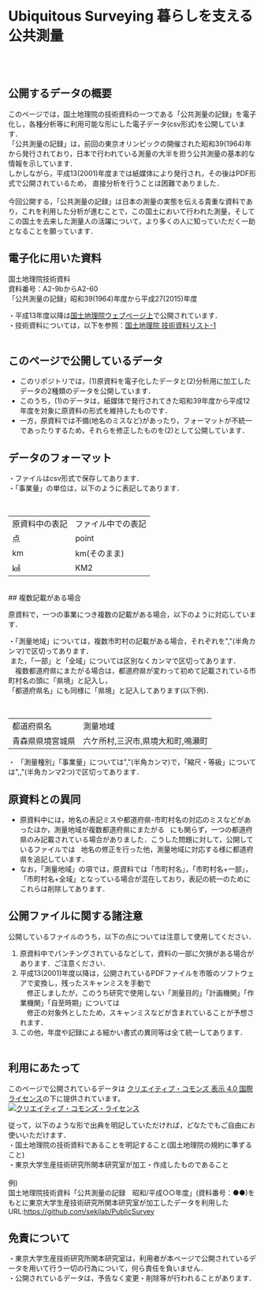# Ubiquitous Surveying 暮らしを支える公共測量
<br><br>

## 公開するデータの概要

このページでは，国土地理院の技術資料の一つである「公共測量の記録」を電子化し，各種分析等に利用可能な形にした電子データ(csv形式)を公開しています．<br>
「公共測量の記録」は，前回の東京オリンピックの開催された昭和39(1964)年から発行されており，日本で行われている測量の大半を担う公共測量の基本的な情報を示しています．<br>
しかしながら，平成13(2001)年度までは紙媒体により発行され，その後はPDF形式で公開されているため， 直接分析を行うことは困難でありました．<br><br>
今回公開する，「公共測量の記録」は日本の測量の実態を伝える貴重な資料であり，これを利用した分析が進むことで，この国土において行われた測量，そしてこの国土を去来した測量人の活躍について，より多くの人に知っていただく一助となることを願っています．<br>

## 電子化に用いた資料

国土地理院技術資料  
資料番号：A2-9bからA2-60  
「公共測量の記録」昭和39(1964)年度から平成27(2015)年度  

・平成13年度以降は[国土地理院ウェブページ上](http://psgsv2.gsi.go.jp/koukyou/record/record.html "link title 国土地理院ウェブページ上")で公開されています．<br>
・技術資料については，以下を参照：[国土地理院 技術資料リスト-1](http://www.gsi.go.jp/REPORT/TECHNICAL/gsigijutsu1.htm#koukyou "link title 国土地理院 技術資料リスト-1")<br><br>

## このページで公開しているデータ

* このリポジトリでは，(1)原資料を電子化したデータと(2)分析用に加工したデータの2種類のデータを公開しています．
* このうち，(1)のデータは，紙媒体で発行されてきた昭和39年度から平成12年度を対象に原資料の形式を維持したものです．
* 一方，原資料では不備(地名のミスなど)があったり，フォーマットが不統一であったりするため，それらを修正したものを(2)として公開しています．<br>


## データのフォーマット

・ファイルはcsv形式で保存してあります．  
・「事業量」の単位は，以下のように表記してあります．  
<table>
  <tr>
     <td>原資料中の表記</td>
     <td>ファイル中での表記</td>
  </tr>
  <tr>
     <td>点</td>
     <td>point</td>
  </tr>
  <tr>
     <td>km</td>
     <td>km(そのまま)</td>
  </tr>
  <tr>
     <td>㎢</td>
     <td>KM2</td>
  </tr>
</table>

<br>
## 複数記載がある場合

原資料で，一つの事業につき複数の記載がある場合，以下のように対応しています．  

・「測量地域」については，複数市町村の記載がある場合，それぞれを","(半角カンマ)で区切ってあります． <br>
  また，「一部」と「全域」については区別なくカンマで区切ってあります．<br>
　複数都道府県にまたがる場合は，都道府県が変わって初めて記載されている市町村名の頭に「県境」と記入し，<br>
 「都道府県名」にも同様に「県境」と記入してあります(以下例)．  
 　  
   <table>
   <tr>
      <td>都道府県名</td>
      <td>測量地域</td>
   </tr>
   <tr>
      <td>青森県県境宮城県</td>
      <td>六ケ所村,三沢市,県境大和町,鳴瀬町</td>
   </table>
 
・ 「測量種別」「事業量」については","(半角カンマ)で，「縮尺・等級」については",,"(半角カンマ2つ)で区切ってあります．<br>

## 原資料との異同

* 原資料中には，地名の表記ミスや都道府県-市町村名の対応のミスなどがあったほか，測量地域が複数都道府県にまたがる  
にも関らず，一つの都道府県のみ記載されている場合がありました．こうした問題に対して，公開しているファイルでは  
地名の修正を行った他，測量地域に対応する様に都道府県を追記しています．<br>
* なお，「測量地域」の項では，原資料では「市町村名」，「市町村名+一部」，「市町村名+全域」となっている場合が混在しており，表記の統一のためにこれらは削除してあります．<br>

## 公開ファイルに関する諸注意

公開しているファイルのうち，以下の点については注意して使用してください．

1. 原資料中でパンチングされているなどして，資料の一部に欠損がある場合があります．ご注意ください．
2. 平成13(2001)年度以降は，公開されているPDFファイルを市販のソフトウェアで変換し，残ったスキャンミスを手動で<br>
　修正しましたが，このうち研究で使用しない「測量目的」「計画機関」「作業機関」「自至時期」については<br>
　修正の対象外としたため，スキャンミスなどが含まれていることが予想されます．<br>
3. この他，年度や記録による細かい書式の異同等は全て統一してあります．<br>
  
## 利用にあたって

このページで公開されているデータは <a rel="license" href="http://creativecommons.org/licenses/by/4.0/">クリエイティブ・コモンズ 表示 4.0 国際 ライセンス</a>の下に提供されています。<br><a rel="license" href="http://creativecommons.org/licenses/by/4.0/"><img alt="クリエイティブ・コモンズ・ライセンス" style="border-width:0" src="https://i.creativecommons.org/l/by/4.0/88x31.png" /></a><br />

従って，以下のような形で出典を明記していただければ，どなたでもご自由にお使いいただけます．<br>
・国土地理院の技術資料であることを明記すること(国土地理院の規約に準ずること)<br>
・東京大学生産技術研究所関本研究室が加工・作成したものであること<br><br>
例)<br>
国土地理院技術資料「公共測量の記録　昭和/平成○○年度」(資料番号：●●)をもとに東京大学生産技術研究所関本研究室が加工したデータを利用した<br>
URL:https://github.com/sekilab/PublicSurvey
<br>
## 免責について

・東京大学生産技術研究所関本研究室は，利用者が本ページで公開されているデータを用いて行う一切の行為について，何ら責任を負いません．<br>
・公開されているデータは，予告なく変更・削除等が行われることがあります．<br>
